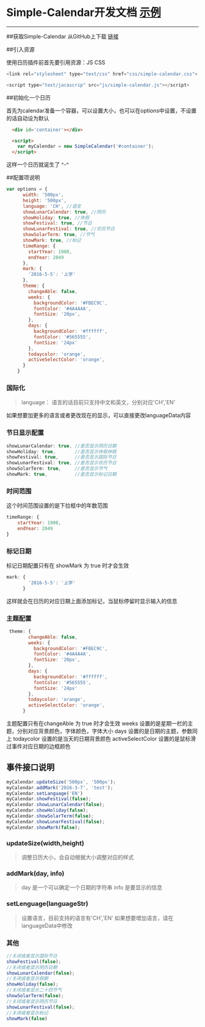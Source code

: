 
# Simple-Calendar开发文档 [示例](https://lixucheng.github.io/Simple-Calendar)


---
##获取Simple-Calendar
从GitHub上下载 [链接](https://github.com/Lixucheng/Simple-Calendar)

##引入资源

使用日历插件前首先要引用资源：JS CSS
```javascript
<link rel="stylesheet" type="text/css" href="css/simple-calendar.css">

<script type="text/jacascrip" src="js/simple-calendar.js"></script>
```

##初始化一个日历

首先为calendar准备一个容器，可以设置大小，也可以在options中设置，不设置的话自动设为默认
```html
  <div id='container'></div>
```
```html
  <script>
    var myCalendar = new SimpleCalendar('#container');
  </script>
```
这样一个日历就诞生了 ^-^

##配置项说明
```javascript
var options = {
      width: '500px',
      height: '500px',
      language: 'CH', //语言
      showLunarCalendar: true, //阴历
      showHoliday: true, //休假
      showFestival: true, //节日
      showLunarFestival: true, //农历节日
      showSolarTerm: true, //节气
      showMark: true, //标记
      timeRange: {
        startYear: 1900,
        endYear: 2049
      },
      mark: {
        '2016-5-5': '上学'
      },
      theme: {
        changeAble: false,
        weeks: {
          backgroundColor: '#FBEC9C',
          fontColor: '#4A4A4A',
          fontSize: '20px',
        },
        days: {
          backgroundColor: '#ffffff',
          fontColor: '#565555',
          fontSize: '24px'
        },
        todaycolor: 'orange',
        activeSelectColor: 'orange',
      }
    }
```
### 国际化
> language：
语言的话目前只支持中文和英文，分别对应'CH','EN'

如果想要加更多的语言或者更改现在的显示，可以直接更改languageData内容

### 节日显示配置
```javascript
showLunarCalendar: true, //是否显示阴历日期
showHoliday: true,       //是否显示休假休假
showFestival: true,      //是否显示国际节日
showLunarFestival: true, //是否显示农历节日
showSolarTerm: true,     //是否显示节气
showMark: true,          //是否显示标记日期

```

### 时间范围
这个时间范围设置的是下拉框中的年数范围
```javascript
timeRange: {
    startYear: 1900,
    endYear: 2049
}
```
### 标记日期
标记日期配置只有在 showMark 为 true 时才会生效

```javascript
mark: {
        '2016-5-5': '上学'
      }
```
这样就会在日历的对应日期上面添加标记，当鼠标停留时显示输入的信息

### 主题配置


```javascript
 theme: {
        changeAble: false,
        weeks: {
          backgroundColor: '#FBEC9C',
          fontColor: '#4A4A4A',
          fontSize: '20px',
        },
        days: {
          backgroundColor: '#ffffff',
          fontColor: '#565555',
          fontSize: '24px'
        },
        todaycolor: 'orange',
        activeSelectColor: 'orange',
      }
```
主题配置只有在changeAble 为 true 时才会生效
weeks 设置的是星期一栏的主题，分别对应背景颜色，字体颜色，字体大小
days  设置的是日期的主题，参数同上
todaycolor 设置的是当天的日期背景颜色
activeSelectColor 设置的是鼠标滑过事件对应日期的边框颜色

## 事件接口说明

```javascript
myCalendar.updateSize('500px', '500px');
myCalendar.addMark('2016-3-7', 'test');
myCalendar.setLanguage('EN')
myCalendar.showFestival(false);
myCalendar.showLunarCalendar(false);
myCalendar.showHoliday(false);
myCalendar.showSolarTerm(false);
myCalendar.showLunarFestival(false);
myCalendar.showMark(false);
```

### updateSize(width,height)
>调整日历大小，会自动根据大小调整对应的样式

### addMark(day, info)
>day   是一个可以确定一个日期的字符串
info  是要显示的信息

### setLenguage(languageStr)
>设置语言，目前支持的语言有'CH','EN'
如果想要增加语言，请在languageData中修改

### 其他

```javascript
//关闭或者显示国际节日
showFestival(false); 
//关闭或者显示阴历日期
showLunarCalendar(false);
//关闭或者显示假期
showHoliday(false);
//关闭或者显示二十四节气
showSolarTerm(false);
//关闭或者显示阴历节日
showLunarFestival(false);
//关闭或者显示标记
showMark(false)
```















